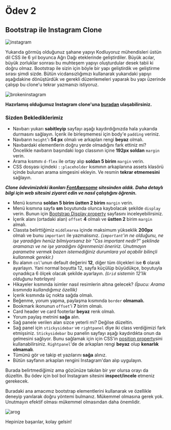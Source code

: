 # Ödev 2

## Bootstrap ile Instagram Clone

![instagram](https://github.com/Kodluyoruz/taskforce/raw/main/bootstrap/odev2/figures/instagram.gif)

Yukarıda görmüş olduğunuz şahane yapıyı Kodluyoruz mühendisleri üstün dil CSS ile 6 yıl boyunca Ağrı Dağı eteklerinde geliştirdiler. Büyük acılar, büyük zorluklar sonrası bu muhteşem yapıyı oluşturdular desek tabii ki doğru olmaz.
Bootstrap ile sizin için böyle bir yapı geliştirdik ve geliştirme sırası şimdi sizde. Bütün vicdansızlığımızı kullanarak yukarıdaki yapıyı aşağıdakine dönüştürdük ve gerekli düzenlemeleri yaparak bu yapı üzerinde çalışıp bu clone'u tekrar yazmanızı istiyoruz.

![brokeninstagram](https://github.com/Kodluyoruz/taskforce/raw/main/bootstrap/odev2/figures/instagrambroken.gif)

**Hazırlamış olduğumuz Instagram clone'una [buradan](https://github.com/Kodluyoruz/taskforce/tree/main/bootstrap/odev2/instagramclone) ulaşabilirsiniz.**

### Sizden Beklediklerimiz
- Navbarı yukarı **sabitleyip** sayfayı aşağı kaydırdığınızda hala yukarıda durmasını sağlayın. İçerik ile birleşmemesi için body'e `padding` veriniz.
- Navbarın `height`'ı **54 px** olmalı ve arkaplan rengi **beyaz** olmalı.
- Navbardaki elementlerin doğru yerde olmadığını fark ettiniz mi? Öncelikle navbarın başındaki logo classının içine **192px soldan** `margin` verin.
- Arama kısmını `d-flex` ile ortay alıp **soldan 5 birim** `margin` verin.
- CSS dosyası içindeki `::placeholder` kısmının arkaplanına assets klasörü içinde bulunan arama simgesini ekleyin. Ve resmin **tekrar etmemesini** sağlayın.

***Clone ödevimizdeki ikonları [FontAwesome](https://fontawesome.com/) sitesinden aldık. Daha detaylı bilgi için web sitesini ziyaret edin ve nasıl çalıştığını öğrenin.***

- Menü kısmına **soldan 5 birim üstten 2 birim** `margin` verin.
- Menü kısmına sayfa **sm** boyutunda olunca kaybolacak şekilde `display` verin. Bunun için [Bootstrap Display property](https://getbootstrap.com/docs/4.5/utilities/display/) sayfasını inceleyebilirsiniz.
- İçerik alanı (ortadaki alan) `offset` **4** olmalı ve **üstten 2** birim `margin` almalı.
- Classta belirttiğimiz `middlearea` içinde maksimum yükseklik **200px** olmalı ve bunu `important` ile yazmalısınız. *(`important`'ın ne olduğunu, ne işe yaradığını henüz bilmiyorsanız bir "Css important nedir?" şeklinde aramanızı ve ne işe yaradığını öğrenmenizi öneririz. Unutmayın parametre vermek bazen istemediğiniz durumlara yol açabilir bilinçli kullanmak gerekir.)*
- Bu alanın `col`'unun default değerini **12**, diğer tüm ölçekleri ise **6** olarak ayarlayın. Yani normal boyutta 12, sayfa küçülüp büyüdükçe, boyutuyla oynadıkça 6 ölçek olacak şekilde ayarlayın. *(`Grid` sistemin 12'lik olduğunu hatırlayın)*
- Hikayeler kısmında isimler nasıl resimlerin altına gelecek? *(İpucu: Arama kısmında kullandığımız özellik)*
- İçerik kısmında üç nokta sağda olmalı.
- Beğenme, yorum yapma, paylaşma kısmında `border` **olmamalı.**
- Bookmark ikonunun `offset`'i **7** birim olmalı.
- Card header ve card footerlar **beyaz** renk olmalı.
- Yorum paylaş metnini **sağa** alın.
- Sağ panele verilen alan sizce yeterli mi? Değilse düzeltin.
- Sağ panel için `stickysidebar` ve `rightpanel` diye iki class verdiğimizi fark etmişsiniz. `Stickysidebar` bu panelin sayfayı aşağı kaydırdıkta onun da gelmesini sağlıyor. Bunu sağlamak için için CSS'in [position property](https://www.w3schools.com/css/css_positioning.asp)sini kullanabilirsiniz. `Rightpanel`'de de arkaplan rengi **beyaz** olup **kenarlık olmamalı**.
- Tümünü gör ve takip et yazılarını **sağa** alınız.
- Bütün sayfanın arkaplan rengini Instagram'dan alıp uygulayın.

Burada belirtmediğimiz ama gözünüze takılan bir yer olursa orayı da düzeltin. Bu ödev için bol bol Instagram sitesini **inspect/incele** etmeniz gerekecek.

Buradaki ana amacımız bootstrap elementlerini kullanarak ve özellikle deneyip yanılarak doğru yöntemi bulmanız. Mükemmel olmasına gerek yok.
Unutmayın efektif olması mükemmel olmasından daha önemlidir.

![arog](https://raw.githubusercontent.com/Kodluyoruz/taskforce/main/bootstrap/odev2/figures/arog.jpg)

Hepinize başarılar, kolay gelsin!
